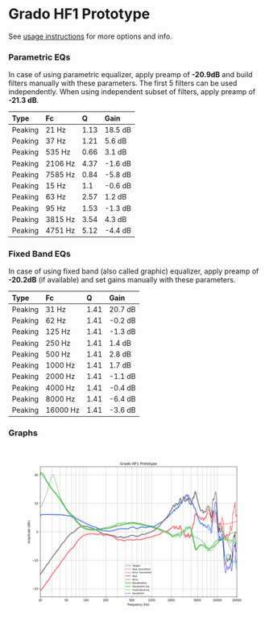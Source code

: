 # Grado HF1 Prototype
See [usage instructions](https://github.com/jaakkopasanen/AutoEq#usage) for more options and info.

### Parametric EQs
In case of using parametric equalizer, apply preamp of **-20.9dB** and build filters manually
with these parameters. The first 5 filters can be used independently.
When using independent subset of filters, apply preamp of **-21.3 dB**.

| Type    | Fc      |    Q | Gain    |
|:--------|:--------|:-----|:--------|
| Peaking | 21 Hz   | 1.13 | 18.5 dB |
| Peaking | 37 Hz   | 1.21 | 5.6 dB  |
| Peaking | 535 Hz  | 0.66 | 3.1 dB  |
| Peaking | 2106 Hz | 4.37 | -1.6 dB |
| Peaking | 7585 Hz | 0.84 | -5.8 dB |
| Peaking | 15 Hz   | 1.1  | -0.6 dB |
| Peaking | 63 Hz   | 2.57 | 1.2 dB  |
| Peaking | 95 Hz   | 1.53 | -1.3 dB |
| Peaking | 3815 Hz | 3.54 | 4.3 dB  |
| Peaking | 4751 Hz | 5.12 | -4.4 dB |

### Fixed Band EQs
In case of using fixed band (also called graphic) equalizer, apply preamp of **-20.2dB**
(if available) and set gains manually with these parameters.

| Type    | Fc       |    Q | Gain    |
|:--------|:---------|:-----|:--------|
| Peaking | 31 Hz    | 1.41 | 20.7 dB |
| Peaking | 62 Hz    | 1.41 | -0.2 dB |
| Peaking | 125 Hz   | 1.41 | -1.3 dB |
| Peaking | 250 Hz   | 1.41 | 1.4 dB  |
| Peaking | 500 Hz   | 1.41 | 2.8 dB  |
| Peaking | 1000 Hz  | 1.41 | 1.7 dB  |
| Peaking | 2000 Hz  | 1.41 | -1.1 dB |
| Peaking | 4000 Hz  | 1.41 | -0.4 dB |
| Peaking | 8000 Hz  | 1.41 | -6.4 dB |
| Peaking | 16000 Hz | 1.41 | -3.6 dB |

### Graphs
![](./Grado%20HF1%20Prototype.png)